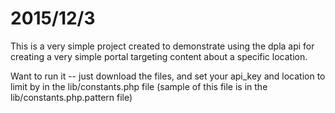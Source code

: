 # 2015/12/3

This is a very simple project created to demonstrate using the dpla api for creating a very 
simple portal targeting content about a specific location.  

Want to run it -- just download the files, and set your api_key and location to limit by in the lib/constants.php file (sample of this 
file is in the lib/constants.php.pattern file)
